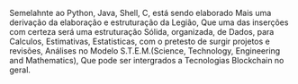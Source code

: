 Semelahnte ao Python, Java, Shell, C, está sendo elaborado
Mais uma derivação da elaboração e estruturação da Legião,
Que uma das inserções com certeza será uma estruturação 
Sólida, organizada, de Dados, para Calculos, Estimativas,
Estatisticas, com o pretesto de surgir projetos e revisões,
Análises no Modelo S.T.E.M.(Science, Technology, Engineering and Mathematics),
Que pode ser intergrados a Tecnologias Blockchain no geral.
